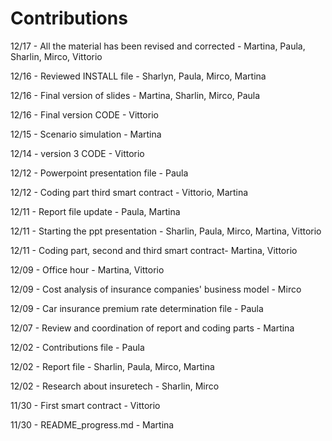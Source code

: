 # Contributions
12/17 - All the material has been revised and corrected - Martina, Paula, Sharlin, Mirco, Vittorio

12/16 - Reviewed INSTALL file - Sharlyn, Paula, Mirco, Martina

12/16 - Final version of slides - Martina, Sharlin, Mirco, Paula

12/16 - Final version CODE - Vittorio

12/15 - Scenario simulation - Martina

12/14 - version 3 CODE - Vittorio

12/12 - Powerpoint presentation file - Paula

12/12 - Coding part third smart contract - Vittorio, Martina

12/11 - Report file update - Paula, Martina

12/11 - Starting the ppt presentation - Sharlin, Paula, Mirco, Martina, Vittorio

12/11 - Coding part, second and third smart contract- Martina, Vittorio

12/09 - Office hour - Martina, Vittorio

12/09 - Cost analysis of insurance companies' business model - Mirco

12/09 - Car insurance premium rate determination file - Paula

12/07 - Review and coordination of report and coding parts - Martina

12/02 - Contributions file - Paula

12/02 - Report file - Sharlin, Paula, Mirco, Martina

12/02 - Research about insuretech - Sharlin, Mirco  

11/30 - First smart contract - Vittorio

11/30 - README_progress.md - Martina
